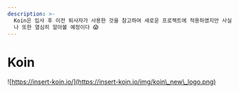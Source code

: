 ```yaml
---
description: >-
  Koin은 입사 후 이전 퇴사자가 사용한 것을 참고하여 새로운 프로젝트에 적용하였지만 사실 제대로 알고 사용하지못했다. 해당 글을 작성하면서
  나 또한 열심히 알아볼 예정이다 😱
---
```


# Koin

![https://insert-koin.io/](https://insert-koin.io/img/koin\_new\_logo.png)

###
